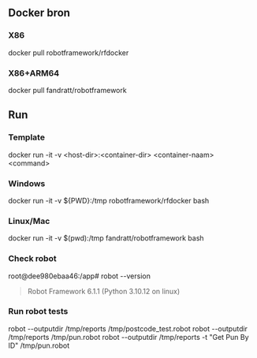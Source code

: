 ## Docker bron

### X86
docker pull robotframework/rfdocker

### X86+ARM64
docker pull fandratt/robotframework

## Run

### Template
docker run -it -v \<host-dir\>:\<container-dir\> \<container-naam\> \<command\>

### Windows
docker run -it -v ${PWD}:/tmp robotframework/rfdocker bash

### Linux/Mac
docker run -it -v $(pwd):/tmp fandratt/robotframework bash

### Check robot
root@dee980ebaa46:/app# robot --version
> Robot Framework 6.1.1 (Python 3.10.12 on linux)

### Run robot tests
robot --outputdir /tmp/reports /tmp/postcode_test.robot
robot --outputdir /tmp/reports /tmp/pun.robot
robot --outputdir /tmp/reports -t "Get Pun By ID" /tmp/pun.robot
